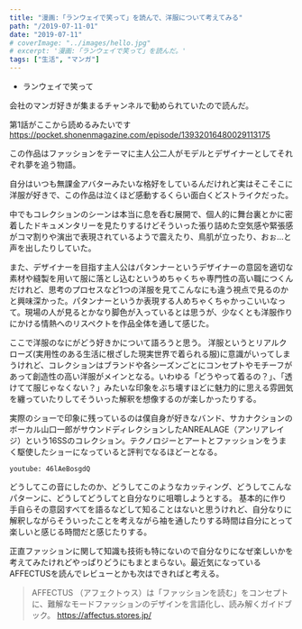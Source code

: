 ```yaml
---
title: "漫画:「ランウェイで笑って」を読んで、洋服について考えてみる"
path: "/2019-07-11-01"
date: "2019-07-11"
# coverImage: "../images/hello.jpg"
# excerpt: '漫画:「ランウェイで笑って」を読んだ。'
tags: ["生活", "マンガ"]
---
```


- ランウェイで笑って

<!-- <iframe width="120" height="240" src="//www.amazon.co.jp/dp/4065101301/ref=cm_sw_r_tw_dp_U_x_dlzkDb1QQVSDS">
</iframe> -->

会社のマンガ好きが集まるチャンネルで勧められていたので読んだ。

第1話がここから読めるみたいです
 https://pocket.shonenmagazine.com/episode/13932016480029113175

この作品はファッションをテーマに主人公二人がモデルとデザイナーとしてそれぞれ夢を追う物語。

自分はいつも無課金アバターみたいな格好をしているんだけれど実はそこそこに洋服が好きで、この作品は泣くほど感動するくらい面白くどストライクだった。

中でもコレクションのシーンは本当に息を呑む展開で、個人的に舞台裏とかに密着したドキュメンタリーを見たりするけどそういった張り詰めた空気感や緊張感がコマ割りや演出で表現されているようで震えたり、鳥肌が立ったり、おぉ…と声を出したりしていた。

また、デザイナーを目指す主人公はパタンナーというデザイナーの意図を適切な素材や縫製を用いて服に落とし込むというめちゃくちゃ専門性の高い職につくんだけれど、思考のプロセスなど1つの洋服を見てこんなにも違う視点で見るのかと興味深かった。パタンナーというか表現する人めちゃくちゃかっこいいなって。現場の人が見るとかなり脚色が入っているとは思うが、少なくとも洋服作りにかける情熱へのリスペクトを作品全体を通して感じた。

ここで洋服のなにがどう好きかについて語ろうと思う。
洋服というとリアルクローズ(実用性のある生活に根ざした現実世界で着られる服)に意識がいってしまうけれど、コレクションはブランドや各シーズンごとにコンセプトやモチーフがあって創造性の高い洋服がメインとなる。いわゆる「どうやって着るの？」、「透けてて服じゃなくない？」みたいな印象をぶち壊すほどに魅力的に思える雰囲気を纏っていたりしてそういった解釈を想像するのが楽しかったりする。

実際のショーで印象に残っているのは僕自身が好きなバンド、サカナクションのボーカル山口一郎がサウンドディレクションしたANREALAGE（アンリアレイジ）という16SSのコレクション。テクノロジーとアートとファッションをうまく駆使したショーになっていると評判でなるほどーとなる。

`youtube: 46lAeBosgdQ`

どうしてこの音にしたのか、どうしてこのようなカッティング、どうしてこんなパターンに、どうしてどうしてと自分なりに咀嚼しようとする。
基本的に作り手自らその意図すべてを語るなどして知ることはないと思うけれど、自分なりに解釈しながらそういったことを考えながら袖を通したりする時間は自分にとって楽しいと感じる時間だと感じたりする。

正直ファッションに関して知識も技術も特にないので自分なりになぜ楽しいかを考えてみたけれどやっぱりどうにもまとまらない。最近気になっているAFFECTUSを読んでレビューとかも次はできればと考える。

> AFFECTUS （アフェクトゥス）は「ファッションを読む」をコンセプトに、難解なモードファッションのデザインを言語化し、読み解くガイドブック。
https://affectus.stores.jp/
